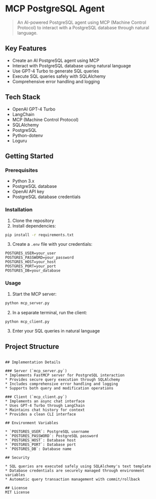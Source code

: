 # MCP PostgreSQL Agent

> An AI-powered PostgreSQL agent using MCP (Machine Control Protocol) to interact with a PostgreSQL database through natural language.

## Key Features

* Create an AI PostgreSQL agent using MCP
* Interact with PostgreSQL database using natural language
* Use GPT-4 Turbo to generate SQL queries
* Execute SQL queries safely with SQLAlchemy
* Comprehensive error handling and logging

## Tech Stack

* OpenAI GPT-4 Turbo
* LangChain
* MCP (Machine Control Protocol)
* SQLAlchemy
* PostgreSQL
* Python-dotenv
* Loguru

## Getting Started

### Prerequisites

* Python 3.x
* PostgreSQL database
* OpenAI API key
* PostgreSQL database credentials

### Installation

1. Clone the repository
2. Install dependencies:
```bash
pip install -r requirements.txt
```
3. Create a `.env` file with your credentials:
```
POSTGRES_USER=your_user
POSTGRES_PASSWORD=your_password
POSTGRES_HOST=your_host
POSTGRES_PORT=your_port
POSTGRES_DB=your_database
```

### Usage

1. Start the MCP server:
```bash
python mcp_server.py
```

2. In a separate terminal, run the client:
```bash
python mcp_client.py
```

3. Enter your SQL queries in natural language

## Project Structure

```

## Implementation Details

### Server (`mcp_server.py`)
* Implements FastMCP server for PostgreSQL interaction
* Provides secure query execution through SQLAlchemy
* Includes comprehensive error handling and logging
* Supports both query and modification operations

### Client (`mcp_client.py`)
* Implements an async chat interface
* Uses GPT-4 Turbo through LangChain
* Maintains chat history for context
* Provides a clean CLI interface

## Environment Variables

* `POSTGRES_USER`: PostgreSQL username
* `POSTGRES_PASSWORD`: PostgreSQL password
* `POSTGRES_HOST`: Database host
* `POSTGRES_PORT`: Database port
* `POSTGRES_DB`: Database name

## Security

* SQL queries are executed safely using SQLAlchemy's text template
* Database credentials are securely managed through environment variables
* Automatic query transaction management with commit/rollback

## License
MIT License
